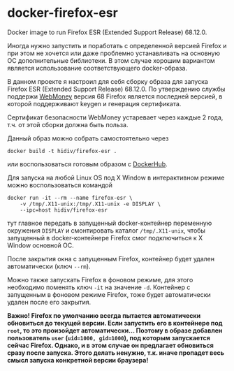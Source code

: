 # docker-firefox-esr
Docker image to run Firefox ESR (Extended Support Release) 68.12.0.

Иногда нужно запустить и поработать с определенной версией Firefox
и при этом не хочется или даже проблемно устанавливать на основную ОС дополнительные библиотеки.
В этом случае хорошим вариантом является использование соответствующего docker-образа.

В данном проекте я настроил для себя сборку образа для запуска Firefox ESR (Extended Support Release) 68.12.0.
По утверждению службы поддержи [WebMoney](https://support.wmtransfer.com/) версия 68 Firefox
является последней версией, в которой поддерживают keygen и генерация сертификата.

Сертификат безопасности WebMoney устаревает через каждые 2 года, т.ч. от этой сборки должна быть польза.

Данный образ можно собрать самостоятельно через
```
docker build -t hidiv/firefox-esr .
```
или воспользоваться готовым образом с [DockerHub](https://hub.docker.com/r/hidiv/firefox-esr).

Для запуска на любой Linux OS под X Window в интерактивном режиме можно воспользоваться командой
```
docker run -it --rm --name firefox-esr \
    -v /tmp/.X11-unix:/tmp/.X11-unix -e DISPLAY \
    --ipc=host hidiv/firefox-esr
```
тут главное передать в запущенный docker-контейнер переменную окружения `DISPLAY` и смонтировать
каталог `/tmp/.X11-unix`, чтобы запущенный в docker-контейнере Firefox смог подключиться к
X Window основной ОС.

После закрытия окна с запущенным Firefox, контейнер будет удален автоматически (ключ `--rm`).

Можно также запускать Firefox в фоновом режиме, для этого необходимо поменять ключ `-it`
на значение `-d`. Контейнер с запущенным в фоновом режиме Firefox, тоже будет автоматически удален
после его закрытия.

**Важно! Firefox по умолчанию всегда пытается автоматически обновиться до текущей версии. Если
запустить его в контейнере под `root`, то это произойдет автоматически... Поэтому в образе
добавлен пользователь `user` (`uid=1000, gid=1000`), под которым запускается сейчас Firefox.
Однако, и в этом случае он предлагает обновиться сразу после запуска. Этого делать ненужно, т.к.
иначе пропадет весь смысл запуска конкретной версии браузера!**
